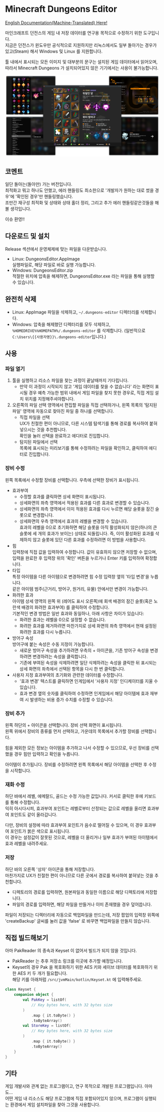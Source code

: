 # Minecraft Dungeons Editor
[English Documentation(Machine-Translated) Here!](README.en.md)

마인크래프트 던전스의 게임 내 저장 데이터를 연구용 목적으로 수정하기 위한 도구입니다.  
지금은 던전스가 윈도우만 공식적으로 지원하지만 리눅스에서도 일부 돌아가는 경우가 있고(Steam) 해서 Windows 및 Linux 를 지원합니다.

툴 내에서 표시되는 모든 이미지 및 대부분의 문구는 설치된 게임 데이터에서 읽어오며, 따라서 Minecraft Dungeons 가 설치되어있지 않은 기기에서는 사용이 불가능합니다.   

![미리보기 이미지](./preview_ko.png)

## 코멘트
일단 돌아는(돌아만) 가는 버전입니다.  
최적화고 뭐고 하나도 안했고, 에러 핸들링도 최소한으로 '개발자가 원하는 대로 썼을 경우'에 '확인된 경우'만 핸들링했습니다.  
조만간 재구성 최적화 및 상태와 상태 홀더 정리, 그리고 추가 에러 핸들링같은것들을 해볼 생각입니다.  

이슈 환영!!

## 다운로드 및 설치
Release 섹션에서 운영체제에 맞는 파일을 다운받습니다.
- Linux: DungeonsEditor.AppImage  
  실행파일로, 해당 파일로 바로 실행 가능합니다.
- Windows: DungeonsEditor.zip  
  적절한 위치에 압축을 해제하면, DungeonsEditor.exe 라는 파일을 통해 실행할 수 있습니다.

## 완전히 삭제
- Linux: AppImage 파일을 삭제하고, `~/.dungeons-editor` 디렉터리를 삭제합니다.
- Windows: 압축을 해제했던 디렉터리를 모두 삭제하고, `%HOMEDRIVE%%HOMEPATH%/.dungeons-editor` 를 삭제합니다. (일반적으로 `C:\Users\{{사용자명}}\.dungeons-editor`입니다.)

## 사용
### 파일 열기
1. 툴을 실행하고 리소스 파일을 찾는 과정이 끝날때까지 기다립니다.
    - 만약 이 과정이 시작되지 않고 '게임 데이터를 찾을 수 없습니다' 라는 화면이 표시될 경우 예측 가능한 범위 내에서 게임 파일을 찾지 못한 경우로, 직접 게임 설치 위치를 지정해주셔야합니다.
2. 오른쪽의 파일 선택 영역에서 편집할 파일을 직접 선택하거나, 왼쪽 목록의 '탐지된 파일' 영역에 자동으로 찾아진 파일 중 하나를 선택합니다.
    - 직접 파일을 선택  
      UX가 친절한 편이 아니므로, 다른 시스템 탐색기를 통해 경로를 복사하여 붙혀넣으시는 것을 추천합니다.  
      확인을 눌러 선택을 완료하고 에디터로 진입합니다.
    - 탐지된 파일에서 선택  
      목록에 표시되는 미리보기를 통해 수정하려는 파일을 확인하고, 클릭하여 에디터로 진입합니다.

### 장비 수정
왼쪽 목록에서 수정할 장비를 선택합니다. 우측에 선택한 장비가 표시됩니다.
- 효과부여
   - 수정할 효과를 클릭하면 상세 화면이 표시됩니다.
   - 상세화면의 좌측 영역에서 적용된 효과를 다른 효과로 변경할 수 있습니다.
   - 상세화면의 좌측 영역에서 이미 적용된 효과를 다시 누르면 해당 슬롯을 잠긴 슬롯으로 변경합니다.
   - 상세화면의 우측 영역에서 효과의 레벨을 변경할 수 있습니다.  
     효과의 레벨을 0으로 초기화하면 해당 슬롯을 아직 활성화되지 않은(하나의 큰 슬롯에 세 개의 효과가 보이는) 상태로 되돌립니다. 즉, 이미 활성화된 효과를 삭제하지 않고 슬롯에 있던 다른 효과를 수정하려면 이 방법을 사용합니다.
- 힘  
  입력창에 직접 값을 입력하여 수정합니다. 값이 유효하지 않으면 저장할 수 없으며, 입력을 완료한 후 입력창 위의 '확인' 버튼을 누르거나 Enter 키를 입력하여 확정합니다.
- 타입  
  특정 아이템을 다른 아이템으로 변경하려면 힘 수정 입력창 옆의 '타입 변경'을 누릅니다.  
  같은 아이템 범주(근거리, 방어구, 원거리, 유물) 안에서만 변경이 가능합니다.
- 화려한 효과  
  아이템 상세 영역의 왼쪽 위 (레어도 표시 오른쪽)에 회색 배경의 잠긴 슬롯(혹은 노란색 배경의 화려한 효과부여) 를 클릭하여 수정합니다.  
  기본적인 변경 방법은 일반 효과와 동일하나, 아래 사항은 차이가 있습니다:
   - 화려한 효과는 레벨을 0으로 설정할 수 없습니다. 
   - 화려한 효과를 제거하려면 마찬가지로 상세 화면의 좌측 영역에서 현재 설정된 화려한 효과를 다시 누릅니다.
- 방어구 속성  
  방어구에 붙는 속성은 수동 지정이 가능합니다.
  - 새로운 방어구 속성을 추가하려면 우측의 + 아이콘을, 기존 방어구 속성을 변경하려면 변경하려는 속성을 클릭합니다.
  - 기존에 부여된 속성을 삭제하려면 일단 삭제하려는 속성을 클릭한 뒤 표시되는 상세 화면의 좌측에서 선택된 항목을 다시 한 번 클릭합니다. 
- 사용자 지정
  효과부여의 초기화와 관련한 데이터를 수정합니다.
  - '효과 변경' 텍스트를 클릭하면 인게임에서 '사용자 지정' 인디케이터를 지울 수 있습니다.
  - 효과 변경 옆의 숫자를 클릭하여 수정하면 인게임에서 해당 아이템에 효과 재부여 시 발생하는 비용 증가 수치를 수정할 수 있습니다.

### 장비 추가
왼쪽 하단의 + 아이콘을 선택합니다. 장비 선택 화면이 표시됩니다.  
왼쪽 위에서 장비의 종류를 먼저 선택하고, 가운데의 목록에서 추가할 장비를 선택합니다.  

힘을 제외한 모든 정보는 아이템을 추가하고 나서 수정할 수 있으므로, 우선 장비를 선택했을 경우 힘만 입력하고 확인을 누릅니다.  

아이템이 추가됩니다. 장비를 수정하려면 왼쪽 목록에서 해당 아이템을 선택한 후 수정을 시작합니다.

### 재화 수정
하단 바에서 레벨, 에메랄드, 골드는 수정 가능한 값입니다. 커서로 클릭한 후에 키보드를 통해 수정합니다.  
익히 아시다시피, 효과부여 포인트는 레벨로부터 산정되는 값으로 레벨을 올리면 효과부여 포인트도 같이 올라갑니다.  

다만, 장비의 설정에 따라 효과부여 포인트가 음수로 떨어질 수 있으며, 이 경우 효과부여 포인트가 붉은 색으로 표시됩니다.  
이 경우는 설정값이 잘못된 것으로, 레벨을 더 올리거나 일부 효과가 부여된 아이템에서 효과 레벨을 내려주세요.

### 저장
하단 바의 오른쪽 '상자' 아이콘을 통해 저장합니다.  
마찬가지로 UX가 친절한 편이 아니므로 다른 곳에서 경로를 복사하여 붙혀넣는 것을 추천합니다.  

- 디렉토리의 경로를 입력하면, 원본파일과 동일한 이름으로 해당 디렉토리에 저장합니다.
- 파일의 경로를 입력하면, 해당 파일을 만들거나 이미 존재했을 경우 덮어씁니다.

파일이 저장되는 디렉터리에 자동으로 백업파일을 만드는데, 저장 팝업의 입력창 위쪽에 'createBackup' 글씨를 눌러 값을 'false' 로 바꾸면 백업파일을 만들지 않습니다.

## 직접 빌드해보기
아마 PakReader 의 종속과 Keyset 이 없어서 빌드가 되지 않을 것입니다.  
- PakReader 는 추후 저장소 링크를 이곳에 추가할 예정입니다.
- Keyset의 경우 Pak 을 복호화하기 위한 AES 키와 세이브 데이터를 복호화하기 위한 AES 키 두 개가 필요합니다.  
  해당 키를 아래처럼 `/src/jvmMain/kotlin/Keyset.kt` 에 입력해주세요.

```kotlin
class Keyset {
    companion object {
        val PakKey = listOf(
            // Key bytes here, with 32 bytes size
        )
            .map { it.toByte() }
            .toByteArray()
        val StoreKey = listOf(
            // Key bytes here, with 32 bytes size
        )
            .map { it.toByte() }
            .toByteArray()
    }
}
```

## 기타
게임 개발사와 관계 없는 프로그램이고, 연구 목적으로 개발된 프로그램입니다. 아마도...  
어떤 게임 내 리소스도 해당 프로그램에 직접 포함되어있지 않으며, 프로그램이 실행되는 환경에서 게임 설치파일을 찾아 그것을 사용합니다.   
